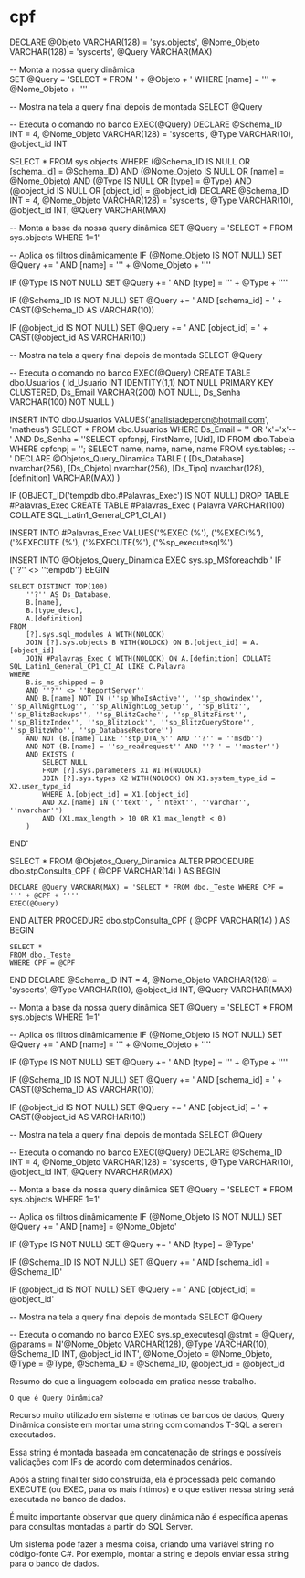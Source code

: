 # cpf
DECLARE 
    @Objeto VARCHAR(128) = 'sys.objects',
    @Nome_Objeto VARCHAR(128) = 'syscerts',
    @Query VARCHAR(MAX)

-- Monta a nossa query dinâmica    
SET @Query = 'SELECT * FROM ' + @Objeto + ' WHERE [name] = ''' + @Nome_Objeto + ''''

-- Mostra na tela a query final depois de montada
SELECT @Query

-- Executa o comando no banco
EXEC(@Query)
DECLARE 
    @Schema_ID INT = 4,
    @Nome_Objeto VARCHAR(128) = 'syscerts',
    @Type VARCHAR(10),
    @object_id INT

SELECT *
FROM sys.objects
WHERE (@Schema_ID IS NULL OR [schema_id] = @Schema_ID)
AND (@Nome_Objeto IS NULL OR [name] = @Nome_Objeto)
AND (@Type IS NULL OR [type] = @Type)
AND (@object_id IS NULL OR [object_id] = @object_id)
DECLARE 
    @Schema_ID INT = 4,
    @Nome_Objeto VARCHAR(128) = 'syscerts',
    @Type VARCHAR(10),
    @object_id INT,
    @Query VARCHAR(MAX)


-- Monta a base da nossa query dinâmica 
SET @Query = 'SELECT * FROM sys.objects WHERE 1=1'


-- Aplica os filtros dinâmicamente
IF (@Nome_Objeto IS NOT NULL)
    SET @Query += ' AND [name] = ''' + @Nome_Objeto + ''''

IF (@Type IS NOT NULL)
    SET @Query += ' AND [type] = ''' + @Type + ''''

IF (@Schema_ID IS NOT NULL)
    SET @Query += ' AND [schema_id] = ' + CAST(@Schema_ID AS VARCHAR(10))

IF (@object_id IS NOT NULL)
    SET @Query += ' AND [object_id] = ' + CAST(@object_id AS VARCHAR(10))


-- Mostra na tela a query final depois de montada
SELECT @Query

-- Executa o comando no banco
EXEC(@Query)
CREATE TABLE dbo.Usuarios (
    Id_Usuario INT IDENTITY(1,1) NOT NULL PRIMARY KEY CLUSTERED,
    Ds_Email VARCHAR(200) NOT NULL,
    Ds_Senha VARCHAR(100) NOT NULL
)

INSERT INTO dbo.Usuarios
VALUES('analistadeperon@hotmail.com', 'matheus')
SELECT * FROM dbo.Usuarios WHERE Ds_Email = '' OR 'x'='x'--' AND Ds_Senha = ''SELECT cpfcnpj, FirstName, [Uid], ID 
FROM dbo.Tabela 
WHERE cpfcnpj = ''; SELECT name, name, name, name FROM sys.tables; --'
DECLARE @Objetos_Query_Dinamica TABLE ( [Ds_Database] nvarchar(256), [Ds_Objeto] nvarchar(256), [Ds_Tipo] nvarchar(128), [definition] VARCHAR(MAX) )


IF (OBJECT_ID('tempdb.dbo.#Palavras_Exec') IS NOT NULL) DROP TABLE #Palavras_Exec
CREATE TABLE #Palavras_Exec (
    Palavra VARCHAR(100) COLLATE SQL_Latin1_General_CP1_CI_AI
)

INSERT INTO #Palavras_Exec
VALUES('%EXEC (%'), ('%EXEC(%'), ('%EXECUTE (%'), ('%EXECUTE(%'), ('%sp_executesql%')


INSERT INTO @Objetos_Query_Dinamica
EXEC sys.sp_MSforeachdb '
IF (''?'' <> ''tempdb'')
BEGIN

    SELECT DISTINCT TOP(100)
        ''?'' AS Ds_Database,
        B.[name],
        B.[type_desc],
        A.[definition]
    FROM
        [?].sys.sql_modules A WITH(NOLOCK)
        JOIN [?].sys.objects B WITH(NOLOCK) ON B.[object_id] = A.[object_id]
        JOIN #Palavras_Exec C WITH(NOLOCK) ON A.[definition] COLLATE SQL_Latin1_General_CP1_CI_AI LIKE C.Palavra
    WHERE
        B.is_ms_shipped = 0
        AND ''?'' <> ''ReportServer''
        AND B.[name] NOT IN (''sp_WhoIsActive'', ''sp_showindex'', ''sp_AllNightLog'', ''sp_AllNightLog_Setup'', ''sp_Blitz'', ''sp_BlitzBackups'', ''sp_BlitzCache'', ''sp_BlitzFirst'', ''sp_BlitzIndex'', ''sp_BlitzLock'', ''sp_BlitzQueryStore'', ''sp_BlitzWho'', ''sp_DatabaseRestore'')
        AND NOT (B.[name] LIKE ''stp_DTA_%'' AND ''?'' = ''msdb'')
        AND NOT (B.[name] = ''sp_readrequest'' AND ''?'' = ''master'')
        AND EXISTS (
            SELECT NULL
            FROM [?].sys.parameters X1 WITH(NOLOCK)
            JOIN [?].sys.types X2 WITH(NOLOCK) ON X1.system_type_id = X2.user_type_id
            WHERE A.[object_id] = X1.[object_id]
            AND X2.[name] IN (''text'', ''ntext'', ''varchar'', ''nvarchar'')
            AND (X1.max_length > 10 OR X1.max_length < 0)
        )
            
END'

SELECT * FROM @Objetos_Query_Dinamica
ALTER PROCEDURE dbo.stpConsulta_CPF ( 
    @CPF VARCHAR(14) 
)
AS
BEGIN
    
    DECLARE @Query VARCHAR(MAX) = 'SELECT * FROM dbo._Teste WHERE CPF = ''' + @CPF + ''''
    EXEC(@Query)

END
ALTER PROCEDURE dbo.stpConsulta_CPF ( 
    @CPF VARCHAR(14) 
)
AS
BEGIN
    
    SELECT * 
    FROM dbo._Teste 
    WHERE CPF = @CPF

END
DECLARE 
    @Schema_ID INT = 4,
    @Nome_Objeto VARCHAR(128) = 'syscerts',
    @Type VARCHAR(10),
    @object_id INT,
    @Query VARCHAR(MAX)


-- Monta a base da nossa query dinâmica 
SET @Query = 'SELECT * FROM sys.objects WHERE 1=1'


-- Aplica os filtros dinâmicamente
IF (@Nome_Objeto IS NOT NULL)
    SET @Query += ' AND [name] = ''' + @Nome_Objeto + ''''

IF (@Type IS NOT NULL)
    SET @Query += ' AND [type] = ''' + @Type + ''''

IF (@Schema_ID IS NOT NULL)
    SET @Query += ' AND [schema_id] = ' + CAST(@Schema_ID AS VARCHAR(10))

IF (@object_id IS NOT NULL)
    SET @Query += ' AND [object_id] = ' + CAST(@object_id AS VARCHAR(10))


-- Mostra na tela a query final depois de montada
SELECT @Query

-- Executa o comando no banco
EXEC(@Query)
DECLARE 
    @Schema_ID INT = 4,
    @Nome_Objeto VARCHAR(128) = 'syscerts',
    @Type VARCHAR(10),
    @object_id INT,
    @Query NVARCHAR(MAX)


-- Monta a base da nossa query dinâmica 
SET @Query = 'SELECT * FROM sys.objects WHERE 1=1'


-- Aplica os filtros dinâmicamente
IF (@Nome_Objeto IS NOT NULL)
    SET @Query += ' AND [name] = @Nome_Objeto'

IF (@Type IS NOT NULL)
    SET @Query += ' AND [type] = @Type'

IF (@Schema_ID IS NOT NULL)
    SET @Query += ' AND [schema_id] = @Schema_ID'

IF (@object_id IS NOT NULL)
    SET @Query += ' AND [object_id] = @object_id'


-- Mostra na tela a query final depois de montada
SELECT @Query

-- Executa o comando no banco
EXEC sys.sp_executesql 
    @stmt = @Query,
    @params = N'@Nome_Objeto VARCHAR(128), @Type VARCHAR(10), @Schema_ID INT, @object_id INT',
    @Nome_Objeto = @Nome_Objeto, @Type = @Type, @Schema_ID = @Schema_ID, @object_id = @object_id
   




    
Resumo do que a linguagem colocada em pratica nesse trabalho.

    O que é Query Dinâmica?
Recurso muito utilizado em sistema e rotinas de bancos de dados, Query Dinâmica consiste em montar uma string com comandos T-SQL a serem executados.

Essa string é montada baseada em concatenação de strings e possíveis validações com IFs de acordo com determinados cenários.

Após a string final ter sido construída, ela é processada pelo comando EXECUTE (ou EXEC, para os mais íntimos) e o que estiver nessa string será executada no banco de dados.

É muito importante observar que query dinâmica não é específica apenas para consultas montadas a partir do SQL Server.

Um sistema pode fazer a mesma coisa, criando uma variável string no código-fonte C#. Por exemplo, montar a string e depois enviar essa string para o banco de dados.
